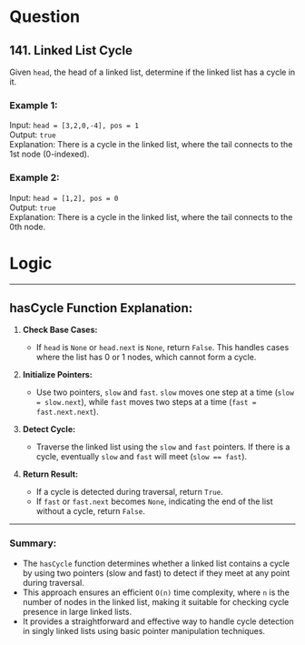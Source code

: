 # Question
## 141. Linked List Cycle

Given `head`, the head of a linked list, determine if the linked list has a cycle in it.

### Example 1:
Input: `head = [3,2,0,-4], pos = 1`  
Output: `true`  
Explanation: There is a cycle in the linked list, where the tail connects to the 1st node (0-indexed).

### Example 2:
Input: `head = [1,2], pos = 0`  
Output: `true`  
Explanation: There is a cycle in the linked list, where the tail connects to the 0th node.

# Logic
---

## hasCycle Function Explanation:

1. **Check Base Cases:**
   - If `head` is `None` or `head.next` is `None`, return `False`. This handles cases where the list has 0 or 1 nodes, which cannot form a cycle.

2. **Initialize Pointers:**
   - Use two pointers, `slow` and `fast`. `slow` moves one step at a time (`slow = slow.next`), while `fast` moves two steps at a time (`fast = fast.next.next`).

3. **Detect Cycle:**
   - Traverse the linked list using the `slow` and `fast` pointers. If there is a cycle, eventually `slow` and `fast` will meet (`slow == fast`).

4. **Return Result:**
   - If a cycle is detected during traversal, return `True`.
   - If `fast` or `fast.next` becomes `None`, indicating the end of the list without a cycle, return `False`.

---

### Summary:
- The `hasCycle` function determines whether a linked list contains a cycle by using two pointers (slow and fast) to detect if they meet at any point during traversal.
- This approach ensures an efficient `O(n)` time complexity, where `n` is the number of nodes in the linked list, making it suitable for checking cycle presence in large linked lists.
- It provides a straightforward and effective way to handle cycle detection in singly linked lists using basic pointer manipulation techniques.